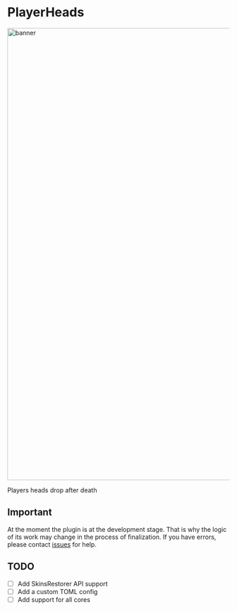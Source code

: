 # PlayerHeads

<img src="https://i.imgur.com/AMLxUJ6.png" alt="banner" width="1024px" />

Players heads drop after death


## Important

At the moment the plugin is at the development stage.
That is why the logic of its work may change in the process of finalization.
If you have errors, please contact [issues](https://github.com/orewaee/PlayerHeads/issues) for help.


## TODO

- [ ] Add SkinsRestorer API support
- [ ] Add a custom TOML config
- [ ] Add support for all cores
